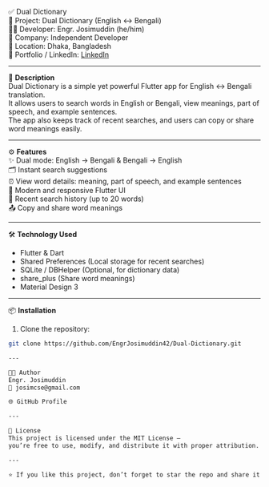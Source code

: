 ✅ Dual Dictionary  
🚀 Project: Dual Dictionary (English ↔ Bengali)  
👨‍💻 Developer: Engr. Josimuddin (he/him)  
🏢 Company: Independent Developer  
📍 Location: Dhaka, Bangladesh  
🔗 Portfolio / LinkedIn: [LinkedIn](https://www.linkedin.com/in/engrjosimuddin/)

---

📝 **Description**  
Dual Dictionary is a simple yet powerful Flutter app for English ↔ Bengali translation.  
It allows users to search words in English or Bengali, view meanings, part of speech, and example sentences.  
The app also keeps track of recent searches, and users can copy or share word meanings easily.

---

⚙️ **Features**  
✨ Dual mode: English → Bengali & Bengali → English  
🗂 Instant search suggestions  
⏰ View word details: meaning, part of speech, and example sentences  
📱 Modern and responsive Flutter UI  
💾 Recent search history (up to 20 words)  
📤 Copy and share word meanings

---

🛠️ **Technology Used**
- Flutter & Dart
- Shared Preferences (Local storage for recent searches)
- SQLite / DBHelper (Optional, for dictionary data)
- share_plus (Share word meanings)
- Material Design 3

---

📦 **Installation**
1. Clone the repository:
```bash
git clone https://github.com/EngrJosimuddin42/Dual-Dictionary.git

---

🧑‍💻 Author
Engr. Josimuddin
📧 josimcse@gmail.com

🌐 GitHub Profile

---

🪪 License
This project is licensed under the MIT License — 
you’re free to use, modify, and distribute it with proper attribution.

---

⭐ If you like this project, don’t forget to star the repo and share it!
